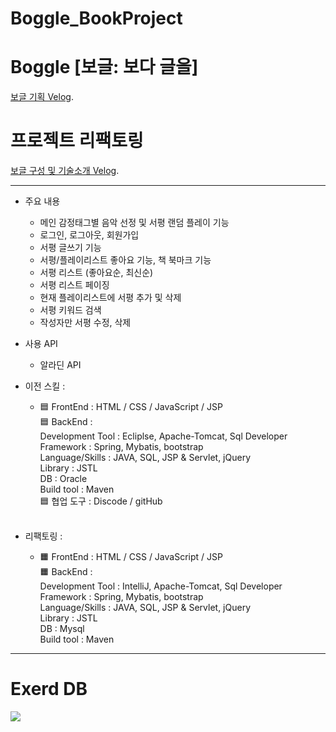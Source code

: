 # Boggle_BookProject

# Boggle [보글: 보다 글을]
[보글 기획 Velog](https://velog.io/@may_yun/3%EC%B0%A8-%ED%94%84%EB%A1%9C%EC%A0%9D%ED%8A%B8-%ED%8C%80-%ED%94%84%EB%A1%9C%EC%A0%9D%ED%8A%B8-Boggle-%EC%84%9C%ED%8F%89-%EC%9E%AC%EC%83%9D-%EC%9B%B9%EC%82%AC%EC%9D%B4%ED%8A%B8-%EA%B8%B0%ED%9A%8D-%EB%B0%8F-Front-End).

# 프로젝트 리팩토링
[보글 구성 및 기술소개 Velog](https://velog.io/@may_yun/3%EC%B0%A8-%ED%94%84%EB%A1%9C%EC%A0%9D%ED%8A%B8-%ED%8C%80-%ED%94%84%EB%A1%9C%EC%A0%9D%ED%8A%B8-Boggle-%EC%84%9C%ED%8F%89-%EC%9E%AC%EC%83%9D-%EC%9B%B9%EC%82%AC%EC%9D%B4%ED%8A%B8-%EA%B8%B0%EC%88%A0-%EC%86%8C%EA%B0%9C).

---
- 주요 내용
  - 메인 감정태그별 음악 선정 및 서평 랜덤 플레이 기능
  - 로그인, 로그아웃, 회원가입
  - 서평 글쓰기 기능
  - 서평/플레이리스트 좋아요 기능, 책 북마크 기능
  - 서평 리스트 (좋아요순, 최신순)
  - 서평 리스트 페이징
  - 현재 플레이리스트에 서평 추가 및 삭제
  - 서평 키워드 검색
  - 작성자만 서평 수정, 삭제

- 사용 API
  - 알라딘 API

- 이전 스킬 :
  - 🟦 FrontEnd : HTML / CSS / JavaScript / JSP <br>
  🟦 BackEnd :<br>
  Development Tool : Ecliplse, Apache-Tomcat, Sql Developer<br>
  Framework : Spring, Mybatis, bootstrap<br>
  Language/Skills : JAVA, SQL, JSP & Servlet, jQuery<br>
  Library : JSTL<br>
  DB : Oracle<br>
  Build tool : Maven<br>
  🟦 협업 도구 : Discode / gitHub<br>
  <br>

- 리팩토링 :
  - 🟧 FrontEnd : HTML / CSS / JavaScript / JSP <br>
    🟧 BackEnd :<br>
    Development Tool : IntelliJ, Apache-Tomcat, Sql Developer<br>
    Framework : Spring, Mybatis, bootstrap<br>
    Language/Skills : JAVA, SQL, JSP & Servlet, jQuery<br>
    Library : JSTL<br>
    DB : Mysql<br>
    Build tool : Maven<br>

---

# Exerd DB
![](https://velog.velcdn.com/images/may_yun/post/83c6ae95-982f-4d77-ab21-9e56cf13f83a/image.png)
